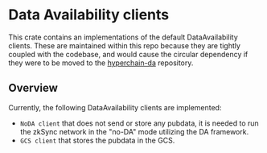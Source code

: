 # Data Availability clients

This crate contains an implementations of the default DataAvailability clients. These are maintained within this repo
because they are tightly coupled with the codebase, and would cause the circular dependency if they were to be moved to
the [hyperchain-da](https://github.com/matter-labs/hyperchain-da) repository.

## Overview

Currently, the following DataAvailability clients are implemented:

- `NoDA client` that does not send or store any pubdata, it is needed to run the zkSync network in the "no-DA" mode
  utilizing the DA framework.
- `GCS client` that stores the pubdata in the GCS.
